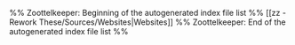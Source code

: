 %% Zoottelkeeper: Beginning of the autogenerated index file list  %%
 [[zz - Rework These/Sources/Websites|Websites]]
%% Zoottelkeeper: End of the autogenerated index file list  %%
